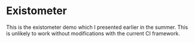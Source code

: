 # Existometer

This is the existometer demo which I presented earlier in the summer. This is unlikely to work without modifications with the current CI framework.
